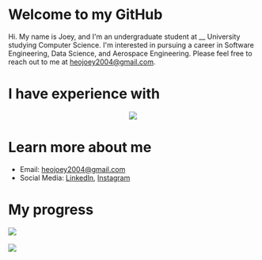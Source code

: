 <!---
joeyheo/joeyheo is a ✨ special ✨ repository because its `README.md` (this file) appears on your GitHub profile.
You can click the Preview link to take a look at your changes.
--->
# Welcome to my GitHub
Hi. My name is Joey, and I'm an undergraduate student at __ University studying Computer Science. I'm interested in pursuing a career in Software Engineering, Data Science, and Aerospace Engineering. Please feel free to reach out to me at heojoey2004@gmail.com.

# I have experience with
<p align="center">
  <a href="https://skillicons.dev">
    <img src="https://skillicons.dev/icons?i=arduino,c,css,c++,electron,express,react,firebase,github,java,js,nodejs,netlify,processing,ts,vscode" />
  </a>
</p>

# Learn more about me
- Email: heojoey2004@gmail.com
- Social Media: [LinkedIn](https://www.linkedin.com/in/sunghyun-joey-heo-b6b92a1b3/), [Instagram](https://www.instagram.com/joey.heo/)

# My progress
<img src="https://github-readme-stats.vercel.app/api/top-langs/?username=joeyheo&layout=compact"><br><br>
<img src="https://github-readme-stats.vercel.app/api?username=joeyheo&show_icons=true">
